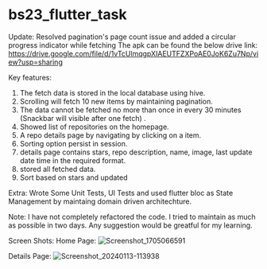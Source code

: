 # bs23_flutter_task
Update: Resolved pagination's page count issue and added a circular progress indicator while fetching
The apk can be found the below drive link:
https://drive.google.com/file/d/1vTcUlmqgpXIAEUTFZXPoAE0JoK6Zu7Np/view?usp=sharing

Key features: 
1. The fetch data is stored in the local database using hive.
2. Scrolling will fetch 10 new items by maintaining pagination.
3. The data cannot be fetched no more than once in every 30 minutes (Snackbar will visible after one fetch) .
4. Showed list of repositories on the homepage.
5. A repo details page by navigating by clicking on a item.
6. Sorting option persist in session.
7. details page contains stars, repo description, name, image, last update date time in the required format.
8. stored all fetched data.
9. Sort based on stars and updated

Extra:
Wrote Some Unit Tests, UI Tests and used flutter bloc as State Management by maintaing domain driven architechture.

Note: I have not completely refactored the code. I tried to maintain as much as possible in two days. Any suggestion would be greatful for my learning.

Screen Shots: 
Home Page:
![Screenshot_1705066591](https://github.com/Tarikul-Islam-Tuhin/flutter_2024/assets/119291006/9fe79c76-4a3f-405c-9803-34fc11dd911a)

Details Page: 
![Screenshot_20240113-113938](https://github.com/Tarikul-Islam-Tuhin/flutter_2024/assets/119291006/25dd0b29-55a8-4d61-bfd3-a1205b26208c)
